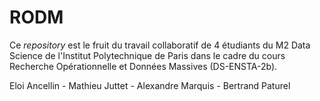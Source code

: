 # RODM

Ce _repository_ est le fruit du travail collaboratif de 4 étudiants du M2 Data Science de l'Institut Polytechnique de Paris dans le cadre du cours Recherche Opérationnelle et Données Massives (DS-ENSTA-2b).

Eloi Ancellin - Mathieu Juttet - Alexandre Marquis - Bertrand Paturel
